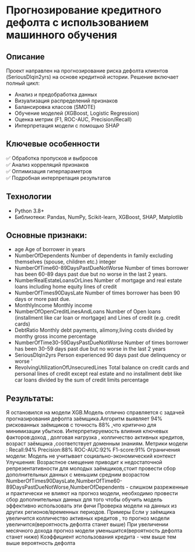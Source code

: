# Прогнозирование кредитного дефолта с использованием машинного обучения
## Описание
Проект направлен на прогнозирование риска дефолта клиентов (SeriousDlqin2yrs) на основе кредитной истории. Решение включает полный цикл:
- Анализ и предобработка данных
- Визуализация распределений признаков
- Балансировка классов (SMOTE)
- Обучение моделей (XGBoost, Logistic Regression)
- Оценка метрик (F1, ROC-AUC, Precision/Recall)
- Интерпретация модели с помощью SHAP

## Ключевые особенности
✅ Обработка пропусков и выбросов  
✅ Анализ корреляций признаков  
✅ Оптимизация гиперпараметров  
✅ Подробная интерпретация результатов

## Технологии
- Python 3.8+
- Библиотеки: Pandas, NumPy, Scikit-learn, XGBoost, SHAP, Matplotlib
## Основные признаки:
- age	Age of borrower in years
- NumberOfDependents	Number of dependents in family excluding themselves (spouse, children etc.)	integer
- NumberOfTime60-89DaysPastDueNotWorse	Number of times borrower has been 60-89 days past due but no worse in the last 2 years.
- NumberRealEstateLoansOrLines	Number of mortgage and real estate loans including home equity lines of credit
- NumberOfTimes90DaysLate	Number of times borrower has been 90 days or more past due.
- MonthlyIncome	Monthly income
- NumberOfOpenCreditLinesAndLoans	Number of Open loans (installment like car loan or mortgage) and Lines of credit (e.g. credit cards)
- DebtRatio	Monthly debt payments, alimony,living costs divided by monthy gross income	percentage
- NumberOfTime30-59DaysPastDueNotWorse	Number of times borrower has been 30-59 days past due but no worse in the last 2 years
- SeriousDlqin2yrs	Person experienced 90 days past due delinquency or worse '
- RevolvingUtilizationOfUnsecuredLines	Total balance on credit cards and personal lines of credit except real estate and no installment debt like car loans divided by the sum of credit limits	percentage
## Результаты:
Я остановился на модели XGB.Модель отлично справляется с задачей прогназирования дефолта заёмщика.Алгоритм выявляет 94% рискованных заёмщиков с точность 88% ,что критично для минимизации убытков. Интерпретируемость влияния ключевых факторов:доход , долговая нагрузка , колличество активных кредитов, возраст заёмщика ,соответствует доменным знаниям.
Метрики модели :
Recall:94%
Precision:88%
ROC-AUC:92%
F1-score:91%
Ограничения модели:
Модель не учитывает социально-экономический контекст
Улучшения:
Возрастное смещение приводит к недостаточной репрезентативности для молодых заёмщиков,стоит провести сбор дополнительных данных с меньшим средним возрастом
NumberOfTimes90DaysLate,NumberOfTime60-89DaysPastDueNotWorse,NumberOfDependents - слишком разреженные и практически не влияют на прогноз модели, необходимо провести сбор дополнительных данных для того чтобы обучить модель эффективно использовать эти фичи
Проверка модели на данных из других регионов/временных периодов.
Примеры
Если у заёмщика увеличится колличество активных кредитов , то прогноз модели увеличится(вероятность дефолта станет выше)
При увеличении месячного дохода прогноз модели уменьшится(вероятность дефолта станет ниже)
Коэффициент использования кредита - чем выше тем выше вероятность дефолта

